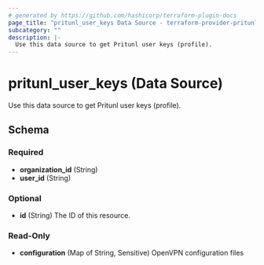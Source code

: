 ```yaml
---
# generated by https://github.com/hashicorp/terraform-plugin-docs
page_title: "pritunl_user_keys Data Source - terraform-provider-pritunl"
subcategory: ""
description: |-
  Use this data source to get Pritunl user keys (profile).
---
```


# pritunl_user_keys (Data Source)

Use this data source to get Pritunl user keys (profile).



<!-- schema generated by tfplugindocs -->
## Schema

### Required

- **organization_id** (String)
- **user_id** (String)

### Optional

- **id** (String) The ID of this resource.

### Read-Only

- **configuration** (Map of String, Sensitive) OpenVPN configuration files


